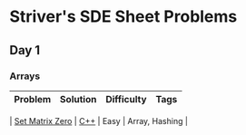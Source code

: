 # Striver's SDE Sheet Problems

## Day 1

### Arrays

| Problem | Solution | Difficulty | Tags |
| :------ | :------- | :--------- | :--- |

| [Set Matrix Zero](https://leetcode.com/problems/set-matrix-zeroes/) | [C++]() | Easy | Array, Hashing |
